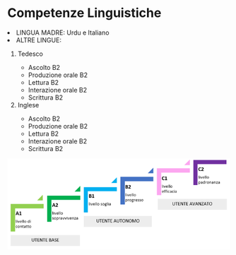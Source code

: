 <!DOCTYPE html>
<html> 
  <head> 
    <meta charset="utf-8">
    <meta name="viewport" content="width=device-width">
      <link href="https://github.com/faizan-nd/faizan-nd.github.io/blob/main/style.css" rel="stylesheet" type="text/css" />
  </head>
  <body>
  <h1> Competenze Linguistiche </h1>
    <p> <li>LINGUA MADRE: Urdu e Italiano </li>
    <li> ALTRE LINGUE: </li>
    <ol> <li> Tedesco </li> 
    <ul> 
<li> Ascolto B2</li>
<li>Produzione orale B2</li>
<li>Lettura B2</li>
<li>Interazione orale B2</li>
<li>Scrittura B2</li>
    </ul>
      <li>Inglese</li>  
      <ul> 
<li>Ascolto B2</li>
<li>Produzione orale B2</li>
<li>Lettura B2</li>
<li>Interazione orale B2</li>
<li>Scrittura B2</li>
      </ul>
    </ol>
  </p>
    <img src="https://github.com/faizan-nd/faizan-nd.github.io/blob/main/schema_CEFR.png">
</body>
</html>
